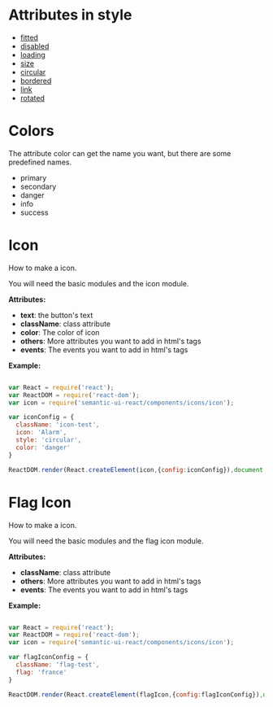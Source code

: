 # Attributes in style

* [fitted](http://semantic-ui.com/elements/button.html#fitted)
* [disabled](http://semantic-ui.com/elements/button.html#disabled)
* [loading](http://semantic-ui.com/elements/button.html#loading)
* [size](http://semantic-ui.com/elements/button.html#size)
* [circular](http://semantic-ui.com/elements/button.html#circular)
* [bordered](http://semantic-ui.com/elements/button.html#bordered)
* [link](http://semantic-ui.com/elements/button.html#link)
* [rotated](http://semantic-ui.com/elements/button.html#rotated)

# Colors

The attribute color can get the name you want, but there are some predefined
names.

- primary
- secondary
- danger
- info
- success

# Icon

How to make a icon.

You will need the basic modules and the icon module.

**Attributes:**

* **text**: the button's text
* **className**: class attribute
* **color**: The color of icon
* **others**: More attributes you want to add in html's tags
* **events**: The events you want to add in html's tags

**Example:**

```javascript

var React = require('react');
var ReactDOM = require('react-dom');
var icon = require('semantic-ui-react/components/icons/icon');

var iconConfig = {
  className: 'icon-test',
  icon: 'Alarm',
  style: 'circular',
  color: 'danger'
}

ReactDOM.render(React.createElement(icon,{config:iconConfig}),document.getElementById('test'));

```
# Flag Icon

How to make a icon.

You will need the basic modules and the flag icon module.

**Attributes:**


* **className**: class attribute
* **others**: More attributes you want to add in html's tags
* **events**: The events you want to add in html's tags

**Example:**

```javascript

var React = require('react');
var ReactDOM = require('react-dom');
var icon = require('semantic-ui-react/components/icons/icon');

var flagIconConfig = {
  className: 'flag-test',
  flag: 'france'
}

ReactDOM.render(React.createElement(flagIcon,{config:flagIconConfig}),document.getElementById('test'));

```
